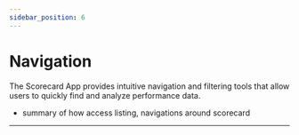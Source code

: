 ```yaml
---
sidebar_position: 6
---
```


# Navigation
The Scorecard App provides intuitive navigation and filtering tools that allow users to quickly find and analyze performance data.

-  summary of how access listing, navigations around scorecard

---
